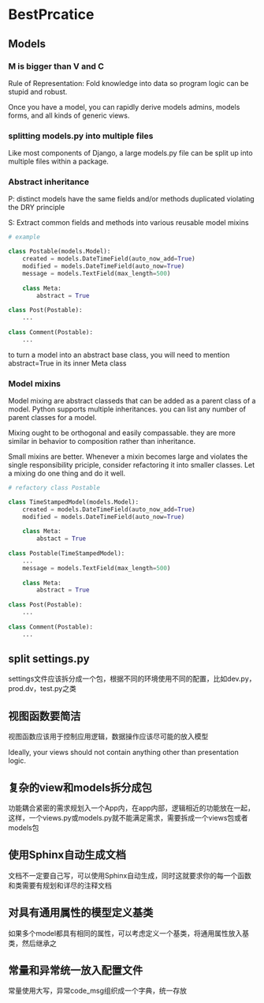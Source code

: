 # BestPrcatice


## Models

### M is bigger than V and C

Rule of Representation: Fold knowledge into data so program logic can be stupid and robust.

Once you have a model, you can rapidly derive models admins, models forms, and all kinds of generic views.



### splitting models.py into multiple files

Like most components of Django, a large models.py file can be split up into multiple files within a package.



### Abstract inheritance

P: distinct models have the same fields and/or methods duplicated violating the DRY principle

S: Extract common fields and methods into various reusable model mixins

```python
# example

class Postable(models.Model):
    created = models.DateTimeField(auto_now_add=True)
    modified = models.DateTimeField(auto_now=True)
    message = models.TextField(max_length=500)
  	
    class Meta:
        abstract = True		
        
class Post(Postable):
    ...
    
class Comment(Postable):
    ...
```

to turn a model into an abstract base class, you will need to mention abstract=True in its inner Meta class



### Model mixins

Model mixing are abstract classeds that can be added as a parent class of a model. Python supports multiple inheritances. you can list any number of parent classes for a model.

Mixing ought to be orthogonal and easily compassable. they are more similar in behavior to composition rather than inheritance.

Small mixins are better. Whenever a mixin becomes large and violates the single responsibility priciple, consider refactoring it into smaller classes. Let a mixing do one thing and do it well.

```python
# refactory class Postable

class TimeStampedModel(models.Model):
    created = models.DateTimeField(auto_now_add=True)
    modified = models.DateTimeField(auto_now=True)
    
    class Meta:
        abstact = True
    
class Postable(TimeStampedModel):
    ...
    message = models.TextField(max_length=500)
  	
    class Meta:
        abstract = True		
        
class Post(Postable):
    ...
    
class Comment(Postable):
    ...
```







## split settings.py

settings文件应该拆分成一个包，根据不同的环境使用不同的配置，比如dev.py，prod.dv，test.py之类



## 视图函数要简洁

 视图函数应该用于控制应用逻辑，数据操作应该尽可能的放入模型

Ideally, your views should not contain anything other than presentation logic.



## 复杂的view和models拆分成包

功能耦合紧密的需求规划入一个App内，在app内部，逻辑相近的功能放在一起，这样，一个views.py或models.py就不能满足需求，需要拆成一个views包或者models包



## 使用Sphinx自动生成文档 

文档不一定要自己写，可以使用Sphinx自动生成，同时这就要求你的每一个函数和类需要有规划和详尽的注释文档



## 对具有通用属性的模型定义基类

如果多个model都具有相同的属性，可以考虑定义一个基类，将通用属性放入基类，然后继承之



## 常量和异常统一放入配置文件

常量使用大写，异常code_msg组织成一个字典，统一存放